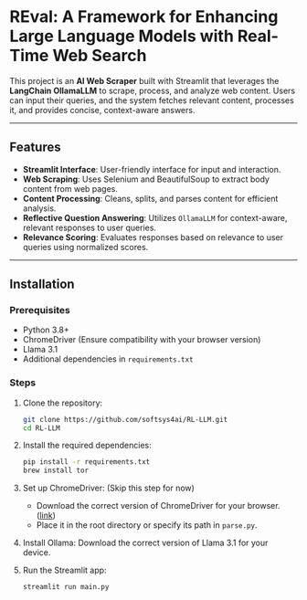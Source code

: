 # REval: A Framework for Enhancing Large Language Models with Real-Time Web Search

This project is an **AI Web Scraper** built with Streamlit that leverages the **LangChain OllamaLLM** to scrape, process, and analyze web content. Users can input their queries, and the system fetches relevant content, processes it, and provides concise, context-aware answers.

---

## Features

- **Streamlit Interface**: User-friendly interface for input and interaction.
- **Web Scraping**: Uses Selenium and BeautifulSoup to extract body content from web pages.
- **Content Processing**: Cleans, splits, and parses content for efficient analysis.
- **Reflective Question Answering**: Utilizes `OllamaLLM` for context-aware, relevant responses to user queries.
- **Relevance Scoring**: Evaluates responses based on relevance to user queries using normalized scores.

---

## Installation

### Prerequisites

- Python 3.8+
- ChromeDriver (Ensure compatibility with your browser version)
- Llama 3.1
- Additional dependencies in `requirements.txt`

### Steps

1. Clone the repository:
   ```bash
   git clone https://github.com/softsys4ai/RL-LLM.git
   cd RL-LLM

2. Install the required dependencies:
   ```bash
   pip install -r requirements.txt
   brew install tor
   
3. Set up ChromeDriver: (Skip this step for now)
   - Download the correct version of ChromeDriver for your browser. ([link]( https://googlechromelabs.github.io/chrome-for-testing/)) 
   - Place it in the root directory or specify its path in `parse.py`.
     
4. Install Ollama: Download the correct version of Llama 3.1 for your device.
   
5. Run the Streamlit app:
   ```bash
   streamlit run main.py
